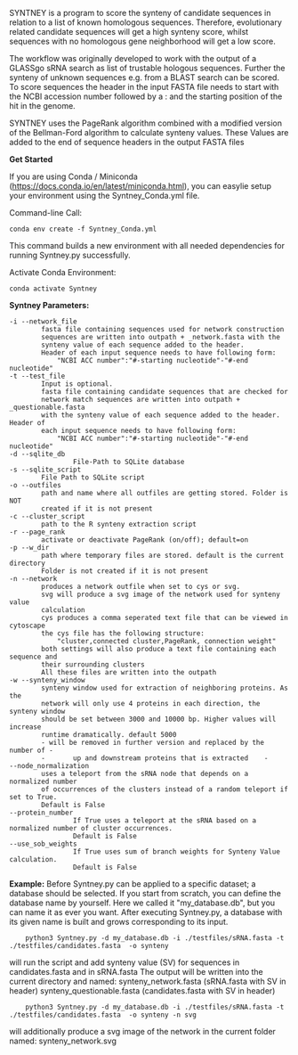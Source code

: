 SYNTNEY is a program to score the synteny of candidate 
sequences in relation to a list of known homologous sequences. Therefore, 
evolutionary related candidate sequences will get a high synteny score, whilst
sequences with no homologous gene neighborhood will get a low score.

The workflow was originally developed to work with the output of a GLASSgo sRNA
search as list of trustable hologous sequences. Further the synteny of unknown 
sequences e.g. from a BLAST search can be scored.  To score sequences the header 
in the input FASTA file needs to start with the NCBI accession number followed by 
a : and the starting position of the hit in the genome. 

SYNTNEY uses the PageRank algorithm combined with a modified version of the
Bellman-Ford algorithm to calculate synteny values. These Values are added to the end 
of sequence headers in the output FASTA files

**Get Started**

If you are using Conda / Miniconda (https://docs.conda.io/en/latest/miniconda.html), 
you can easylie setup your environment using the Syntney_Conda.yml file.

Command-line Call:
```
conda env create -f Syntney_Conda.yml
```

This command builds a new environment with all needed dependencies for running Syntney.py successfully.

Activate Conda Environment:
```
conda activate Syntney
```

**Syntney Parameters:**
```
-i --network_file
		fasta file containing sequences used for network construction
		sequences are written into outpath + _network.fasta with the
		synteny value of each sequence added to the header.
		Header of each input sequence needs to have following form:
			"NCBI ACC number":"#-starting nucleotide"-"#-end nucleotide"	
-t --test_file
		Input is optional. 
		fasta file containing candidate sequences that are checked for 
		network match sequences are written into outpath + _questionable.fasta
		with the synteny value of each sequence added to the header. Header of 
		each input sequence needs to have following form:
			"NCBI ACC number":"#-starting nucleotide"-"#-end nucleotide"
-d --sqlite_db
                File-Path to SQLite database
-s --sqlite_script
		File Path to SQLite script
-o --outfiles
		path and name where all outfiles are getting stored. Folder is NOT 
		created if it is not present			
-c --cluster_script
		path to the R synteny extraction script	
-r --page_rank
		activate or deactivate PageRank (on/off); default=on 
-p --w_dir
		path where temporary files are stored. default is the current directory
		Folder is not created if it is not present	
-n --network
		produces a network outfile when set to cys or svg.
		svg will produce a svg image of the network used for synteny value 
		calculation
		cys produces a comma seperated text file that can be viewed in cytoscape
		the cys file has the following structure:
			"cluster,connected cluster,PageRank, connection weight"
		both settings will also produce a text file containing each sequence and
		their surrounding clusters
		All these files are written into the outpath		
-w --synteny_window
		synteny window used for extraction of neighboring proteins. As the
		network will only use 4 proteins in each direction, the synteny window
		should be set between 3000 and 10000 bp. Higher values will increase
		runtime dramatically. default 5000
		- will be removed in further version and replaced by the number of -
		- 		up and downstream proteins that is extracted	-		
--node_normalization
		uses a teleport from the sRNA node that depends on a normalized number 
		of occurrences of the clusters instead of a random teleport if set to True. 
		Default is False
--protein_number 
                If True uses a teleport at the sRNA based on a normalized number of cluster occurrences. 
                Default is False
--use_sob_weights 
                If True uses sum of branch weights for Synteny Value calculation.
                Default is False
```
	
**Example:**
Before Syntney.py can be applied to a specific dataset; a database should be selected. If you start from scratch, you can define the database name by yourself. Here we called it "my_database.db", but you can name it as ever you want. After executing Syntney.py, a database with its given name is built and grows corresponding to its input.

```
	python3 Syntney.py -d my_database.db -i ./testfiles/sRNA.fasta -t ./testfiles/candidates.fasta  -o synteny
```	

will run the script and add synteny value (SV) for sequences in 
candidates.fasta and in sRNA.fasta
The output will be written into the current directory and named:
		synteny_network.fasta 		(sRNA.fasta with SV in header)
		synteny_questionable.fasta 	(candidates.fasta with SV in header) 
		
```		
	python3 Syntney.py -d my_database.db -i ./testfiles/sRNA.fasta -t ./testfiles/candidates.fasta  -o synteny -n svg
```	

will additionally produce a svg image of the network in the current folder named:
		synteny_network.svg
